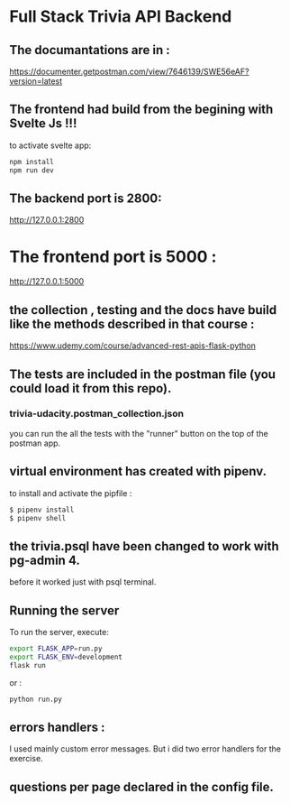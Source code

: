 # Full Stack Trivia API Backend


## The documantations are in :

https://documenter.getpostman.com/view/7646139/SWE56eAF?version=latest

## The frontend had build from the begining with Svelte Js !!!
to activate svelte app:
```bash
npm install
npm run dev
```

## The backend port is 2800:
http://127.0.0.1:2800

# The frontend port is 5000 :
http://127.0.0.1:5000

## the collection , testing and the docs have build like the methods described in that course :
https://www.udemy.com/course/advanced-rest-apis-flask-python

## The tests are included in the postman file (you could load it from this repo). 
### trivia-udacity.postman_collection.json

you can run the all the tests with the "runner" button 
on the top of the postman app.

## virtual environment has created with pipenv.

to install and activate the pipfile :

```bash
$ pipenv install 
$ pipenv shell
```
## the trivia.psql have been changed to work with pg-admin 4. 
before it worked just with psql terminal.


## Running the server

To run the server, execute:

```bash
export FLASK_APP=run.py
export FLASK_ENV=development
flask run
```

or :
```bash
python run.py
```

## errors handlers :
I used mainly custom error messages. 
But i did two error handlers for the exercise.

## questions per page declared in the config file.
